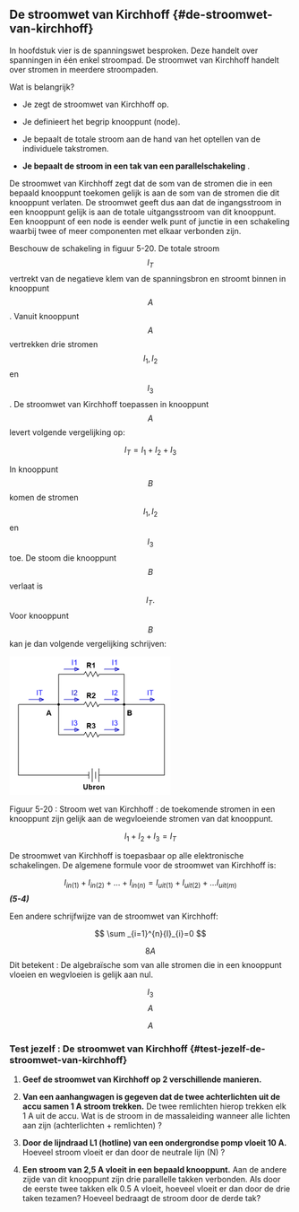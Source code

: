 ## De stroomwet van Kirchhoff {#de-stroomwet-van-kirchhoff}

In hoofdstuk vier is de spanningswet besproken. Deze handelt over spanningen in één enkel stroompad. De stroomwet van Kirchhoff handelt over stromen in meerdere stroompaden.

Wat is belangrijk?

*   Je zegt de stroomwet van Kirchhoff op.

*   Je definieert het begrip knooppunt (node).

*   Je bepaalt de totale stroom aan de hand van het optellen van de individuele takstromen.

*   **Je bepaalt de stroom in een tak van een parallelschakeling** .

De stroomwet van Kirchhoff zegt dat de som van de stromen die in een bepaald knooppunt toekomen gelijk is aan de som van de stromen die dit knooppunt verlaten. De stroomwet geeft dus aan dat de ingangsstroom in een knooppunt gelijk is aan de totale uitgangsstroom van dit knooppunt. Een knooppunt of een node is eender welk punt of junctie in een schakeling waarbij twee of meer componenten met elkaar verbonden zijn.

Beschouw de schakeling in figuur 5-20\. De totale stroom $$ {I}_{T}$$ vertrekt van de negatieve klem van de spanningsbron en stroomt binnen in knooppunt $$ A$$ . Vanuit knooppunt $$ A$$ vertrekken drie stromen $$ {I}_{1}, {I}_{2}$$ en $$ {I}_{3}$$ . De stroomwet van Kirchhoff toepassen in knooppunt $$ A$$ levert volgende vergelijking op:

$$ {I}_{T}={I}_{1}+{I}_{2}+{I}_{3}$$

In knooppunt $$ B$$ komen de stromen $$ {I}_{1}, {I}_{2}$$ en $$ {I}_{3}$$ toe. De stoom die knooppunt $$ B$$ verlaat is $$ {I}_{T}.$$ Voor knooppunt $$ B$$ kan je dan volgende vergelijking schrijven:

![](/assets/afbeelding_11419.png)

Figuur 5-20 : Stroom wet van Kirchhoff : de toekomende stromen in een knooppunt zijn gelijk aan de wegvloeiende stromen van dat knooppunt.

$$ {I}_{1}+{I}_{2}+{I}_{3}={I}_{T}$$

De stroomwet van Kirchhoff is toepasbaar op alle elektronische schakelingen. De algemene formule voor de stroomwet van Kirchhoff is:

$$ {\mathit{I}}_{\mathit{i}\mathit{n}\left(1\right)}+{\mathit{I}}_{\mathit{i}\mathit{n}\left(2\right)}+\dots +{\mathit{I}}_{\mathit{i}\mathit{n}\left(\mathit{n}\right)}={\mathit{I}}_{\mathit{u}\mathit{i}\mathit{t}\left(1\right)}+{\mathit{I}}_{\mathit{u}\mathit{i}\mathit{t}\left(2\right)}+\dots {\mathit{I}}_{\mathit{u}\mathit{i}\mathit{t}\left(\mathit{m}\right)}\mathit{ }$$ **_(5-4)_**

Een andere schrijfwijze van de stroomwet van Kirchhoff:

$$ \sum _{i=1}^{n}{I}_{i}=0 $$

$$ 8 A$$ Dit betekent : De algebraïsche som van alle stromen die in een knooppunt vloeien en wegvloeien is gelijk aan nul.

$$ {I}_{3}$$ $$ A$$

$$ A$$

### Test jezelf : De stroomwet van Kirchhoff {#test-jezelf-de-stroomwet-van-kirchhoff}

1.  **Geef de stroomwet van Kirchhoff op 2 verschillende manieren.**

2.  **Van een aanhangwagen is gegeven dat de twee achterlichten uit de accu samen 1 A stroom trekken.** De twee remlichten hierop trekken elk 1 A uit de accu. Wat is de stroom in de massaleiding wanneer alle lichten aan zijn (achterlichten + remlichten) ?

3.  **Door de lijndraad L1 (hotline) van een ondergrondse pomp vloeit 10 A.** Hoeveel stroom vloeit er dan door de neutrale lijn (N) ?

4.  **Een stroom van 2,5 A vloeit in een bepaald knooppunt.** Aan de andere zijde van dit knooppunt zijn drie parallelle takken verbonden. Als door de eerste twee takken elk 0.5 A vloeit, hoeveel vloeit er dan door de drie taken tezamen? Hoeveel bedraagt de stroom door de derde tak?